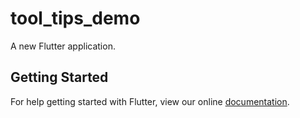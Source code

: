 # tool_tips_demo

A new Flutter application.

## Getting Started

For help getting started with Flutter, view our online
[documentation](https://flutter.io/).
